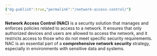 ```yaml
---
{"dg-publish":true,"permalink":"/network-access-control/"}
---
```


**Network Access Control (NAC)** is a security solution that manages and enforces policies related to access to a network. It ensures that only authorized devices and users are allowed to access the network, and it restricts access to those who do not meet specific security requirements. NAC is an essential part of a **comprehensive network security** strategy, especially in environments with sensitive data and systems.